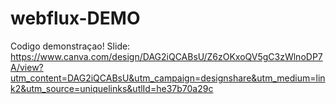 # webflux-DEMO
Codigo demonstraçao!
Slide: https://www.canva.com/design/DAG2iQCABsU/Z6zOKxoQV5gC3zWlnoDP7A/view?utm_content=DAG2iQCABsU&utm_campaign=designshare&utm_medium=link2&utm_source=uniquelinks&utlId=he37b70a29c
